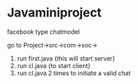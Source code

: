 # Javaminiproject
facebook type chatmodel

go to Project->src->com->soc->

1. run first.java {this will start server}
2. run cl.java {to start client}
3. run cl.java 2 times to initiate a valid chat
